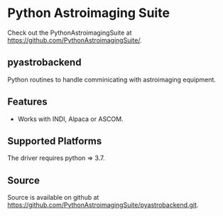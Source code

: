Python Astroimaging Suite
=========================

Check out the PythonAstroimagingSuite at https://github.com/PythonAstroimagingSuite/.

pyastrobackend
--------------

Python routines to handle comminicating with astroimaging equipment.


Features
--------

 - Works with INDI, Alpaca or ASCOM.

Supported Platforms
-------------------

The driver requires python => 3.7.

Source
------

Source is available on github at https://github.com/PythonAstroimagingSuite/pyastrobackend.git.
